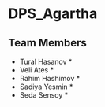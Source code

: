 # DPS_Agartha

## Team Members
* Tural Hasanov *
* Veli Ates *
* Rahim Hashimov *
* Sadiya Yesmin *
* Seda Sensoy *

